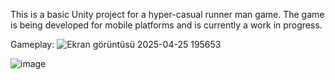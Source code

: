 This is a basic Unity project for a hyper-casual runner man game. The game is being developed for mobile platforms and is currently a work in progress.

Gameplay:
![Ekran görüntüsü 2025-04-25 195653](https://github.com/user-attachments/assets/0fa1aa85-527f-40fe-9156-0ba54a53f7c6)

![image](https://github.com/user-attachments/assets/60ae0298-d617-40c6-aa1e-b36f617d56ff)
